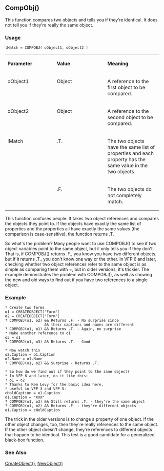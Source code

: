 ## CompObj()

This function compares two objects and tells you if they're identical. It does not tell you if they're really the same object.

### Usage

```foxpro
lMatch = COMPOBJ( oObject1, oObject2 )
```
<table>
<tr>
  <td width="32%" valign="top">
  <p><b>Parameter</b></p>
  </td>
  <td width=23% valign=top>
  <p><b>Value</b></p>
  </td>
  <td width=45% valign=top>
  <p><b>Meaning</b></p>
  </td>
 </tr>
<tr>
  <td width="32%" valign="top">
  <p>oObject1</p>
  </td>
  <td width=23% valign=top>
  <p>Object</p>
  </td>
  <td width=45% valign=top>
  <p>A reference to the first object to be compared.</p>
  </td>
 </tr>
<tr>
  <td width="32%" valign="top">
  <p>oObject2</p>
  </td>
  <td width=23% valign=top>
  <p>Object</p>
  </td>
  <td width=45% valign=top>
  <p>A reference to the second object to be compared.</p>
  </td>
 </tr>
<tr>
  <td width=32% rowspan=2 valign=top>
  <p>lMatch</p>
  </td>
  <td width=23% valign=top>
  <p>.T.</p>
  </td>
  <td width=45% valign=top>
  <p>The two objects have the same list of properties and each property has the same value in the two objects.</p>
  </td>
 </tr>
<tr>
  <td width=33% valign=top>
  <p>.F.</p>
  </td>
  <td width=67% valign=top>
  <p>The two objects do not completely match.</p>
  </td>
 </tr>
</table>

This function confuses people. It takes two object references and compares the objects they point to. If the objects have exactly the same list of properties and the properties all have exactly the same values (the comparison is case-sensitive), the function returns .T.

So what's the problem? Many people want to use COMPOBJ() to see if two object variables point to the same object, but it only tells you if they don't. That is, if COMPOBJ() returns .F., you know you have two different objects, but if it returns .T., you don't know one way or the other. In VFP 6 and later, checking whether two object references refer to the same object is as simple as comparing them with =, but in older versions, it's trickier. The example demonstrates the problem with COMPOBJ(), as well as showing the new and old ways to find out if you have two references to a single object.

### Example

```foxpro
* Create two forms
o1 = CREATEOBJECT("Form")
o2 = CREATEOBJECT("Form")
? COMPOBJ(o1, o2) && Returns .F. - No surprise since
                  && their captions and names are different
? COMPOBJ(o1, o1) && Returns .T. - Again, no surprise
* Make another reference to o1
o3 = o1
? COMPOBJ(o1, o3) && Returns .T. - Good

* Now watch this
o2.Caption = o1.Caption
o2.Name = o1.Name
? COMPOBJ(o1, o2) && Surprise - Returns .T.

* So how do we find out if they point to the same object?
* In VFP 6 and later, do it like this:
? o1 = o2
* Thanks to Ken Levy for the basic idea here,
* useful in VFP 3 and VFP 5:
cHoldCaption = o1.Caption
o1.Caption = "XXX"
? COMPOBJ(o1, o3) && Still returns .T. - they're the same object
? COMPOBJ(o1, o2) && Returns .F. - they're different objects
o1.Caption = cHoldCaption
```

The trick in the older versions is to change a property of one object. If the other object changes, too, then they're really references to the same object. If the other object doesn't change, they're references to different objects that happen to be identical. This test is a good candidate for a generalized black-box function.

### See Also

[CreateObject()](s4g347.md), [NewObject()](s4g347.md)